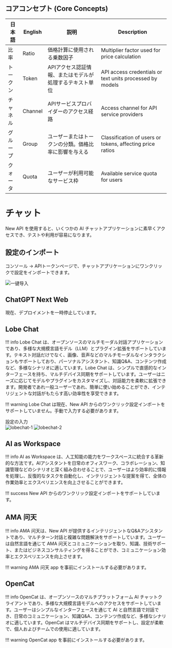 ## コアコンセプト (Core Concepts)

| 日本語 | English | 説明 | Description |
|------|---------|------|-------------|
| 比率 | Ratio | 価格計算に使用される乗数因子 | Multiplier factor used for price calculation |
| トークン | Token | APIアクセス認証情報、またはモデルが処理するテキスト単位 | API access credentials or text units processed by models |
| チャネル | Channel | APIサービスプロバイダーのアクセス経路 | Access channel for API service providers |
| グループ | Group | ユーザーまたはトークンの分類。価格比率に影響を与える | Classification of users or tokens, affecting price ratios |
| クォータ | Quota | ユーザーが利用可能なサービス枠 | Available service quota for users |

# チャット

New API を使用すると、いくつかの AI チャットアプリケーションに素早くアクセスでき、テストや利用が容易になります。

## 設定のインポート

コンソール -> APIトークンページで、チャットアプリケーションにワンクリックで設定をインポートできます。

![一键导入](../../assets/guide/import-chat-config.png)

## ChatGPT Next Web

現在、デプロイメントを一時停止しています。

## Lobe Chat

!!! info
    Lobe Chat は、オープンソースのマルチモーダル対話アプリケーションであり、多様な大規模言語モデル（LLM）とプラグイン拡張をサポートしています。テキスト対話だけでなく、画像、音声などのマルチモーダルなインタラクションもサポートしており、パーソナルアシスタント、知識Q&A、コンテンツ作成など、多様なシナリオに適しています。Lobe Chat は、シンプルで直感的なインターフェースを持ち、マルチデバイス同期をサポートしています。ユーザーはニーズに応じてモデルやプラグインをカスタマイズし、対話能力を柔軟に拡張できます。開発者であれ一般ユーザーであれ、簡単に使い始めることができ、インテリジェントな対話がもたらす高い効率性を享受できます。

!!! warning
    Lobe Chat は現在、New API からのワンクリック設定インポートをサポートしていません。手動で入力する必要があります。

設定の入力  
![lobechat-1](../../assets/guide/lobechat-1.png)
![lobechat-2](../../assets/guide/lobechat-2.png)

## AI as Workspace

!!! info
    AI as Workspace は、人工知能の能力をワークスペースに統合する革新的な方法です。AIアシスタントを日常のオフィスワーク、コラボレーション、知識管理などのシナリオと深く組み合わせることで、ユーザーはより効率的に情報を処理し、反復的なタスクを自動化し、インテリジェントな提案を得て、全体の作業効率とエクスペリエンスを向上させることができます。

!!! success
    New API からのワンクリック設定インポートをサポートしています。

## AMA 问天

!!! info
    AMA 问天は、New API が提供するインテリジェントなQ&Aアシスタントであり、マルチターン対話と複雑な問題解決をサポートしています。ユーザーは自然言語を通じて AMA 问天とコミュニケーションを取り、知識、技術サポート、またはビジネスコンサルティングを得ることができ、コミュニケーション効率とエクスペリエンスを向上させます。

!!! warning
    AMA 问天 app を事前にインストールする必要があります。

## OpenCat

!!! info
    OpenCat は、オープンソースのマルチプラットフォーム AI チャットクライアントであり、多様な大規模言語モデルへのアクセスをサポートしています。ユーザーはシンプルなインターフェースを通じて AI と自然言語で対話でき、日常のコミュニケーション、知識Q&A、コンテンツ作成など、多様なシナリオに適しています。OpenCat はマルチデバイス同期をサポートし、設定が柔軟で、個人およびチームでの使用に適しています。

!!! warning
    OpenCat app を事前にインストールする必要があります。